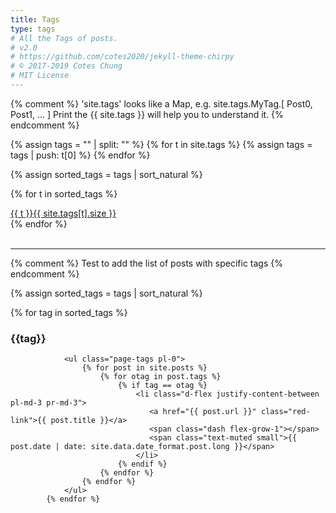 ```yaml
---
title: Tags
type: tags
# All the Tags of posts.
# v2.0
# https://github.com/cotes2020/jekyll-theme-chirpy
# © 2017-2019 Cotes Chung
# MIT License
---
```


{% comment %}
  'site.tags' looks like a Map, e.g. site.tags.MyTag.[ Post0, Post1, ... ]
  Print the {{ site.tags }} will help you to understand it.
{% endcomment %}
<div id="tags" class="d-flex flex-wrap ml-xl-2 mr-xl-2">
{% assign tags = "" | split: "" %}
{% for t in site.tags %}
  {% assign tags = tags | push: t[0] %}
{% endfor %}

{% assign sorted_tags = tags | sort_natural %}

{% for t in sorted_tags %}
  <div>
    <a class="tag" href="#{{ t | downcase }}">{{ t }}<span class="text-muted">{{ site.tags[t].size }}</span></a>
  </div>
{% endfor %}

</div>
<br>
<hr>

{% comment %}
  Test to add the list of posts with specific tags
{% endcomment %}

{% assign sorted_tags = tags | sort_natural %}



  <div id="page-tag">
            {% for tag in sorted_tags %}
                <h3 id="{{tag}}"> <i class="fa fa-tag fa-fw text-muted"></i> {{tag}}</h3>

                <ul class="page-tags pl-0">
                    {% for post in site.posts %}
                        {% for otag in post.tags %}
                            {% if tag == otag %}
                                <li class="d-flex justify-content-between pl-md-3 pr-md-3"> 
                                   <a href="{{ post.url }}" class="red-link">{{ post.title }}</a>
                                   <span class="dash flex-grow-1"></span> 
                                   <span class="text-muted small">{{ post.date | date: site.data.date_format.post.long }}</span>
                                </li>
                            {% endif %}
                        {% endfor %}
                    {% endfor %}
                </ul>
            {% endfor %}



  </div>





